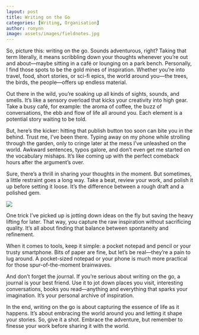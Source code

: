 ```yaml
---
layout: post
title: Writing on the Go
categories: [Writing, Organisation]
author: ronynn
image: assets/images/fieldnotes.jpg
---
```


So, picture this: writing on the go. Sounds adventurous, right? Taking that term literally, it means scribbling down your thoughts whenever you’re out and about—maybe sitting in a café or lounging on a park bench. Personally, I find those spots to be the gold mines of inspiration. Whether you’re into travel, food, short stories, or sci-fi epics, the world around you—the trees, the birds, the people—offers up endless material.

Out there in the wild, you’re soaking up all kinds of sights, sounds, and smells. It’s like a sensory overload that kicks your creativity into high gear. Take a busy café, for example: the aroma of coffee, the buzz of conversations, the ebb and flow of life all around you. Each element is a potential story waiting to be told.

But, here’s the kicker: hitting that publish button too soon can bite you in the behind. Trust me, I’ve been there. Typing away on my phone while strolling through the garden, only to cringe later at the mess I’ve unleashed on the world. Awkward sentences, typos galore, and don’t even get me started on the vocabulary mishaps. It’s like coming up with the perfect comeback hours after the argument’s over.

Sure, there’s a thrill in sharing your thoughts in the moment. But sometimes, a little restraint goes a long way. Take a beat, review your work, and polish it up before setting it loose. It’s the difference between a rough draft and a polished gem.


![](https://ronynn.github.io/assets/images/notes.jpg)

One trick I’ve picked up is jotting down ideas on the fly but saving the heavy lifting for later. That way, you capture the raw inspiration without sacrificing quality. It’s all about finding that balance between spontaneity and refinement.

When it comes to tools, keep it simple: a pocket notepad and pencil or your trusty smartphone. Bits of paper are fine, but let’s be real—they’re a pain to lug around. A pocket-sized notepad or your phone is much more practical for those spur-of-the-moment brainwaves.

And don’t forget the journal. If you’re serious about writing on the go, a journal is your best friend. Use it to jot down places you visit, interesting conversations, books you read—anything and everything that sparks your imagination. It’s your personal archive of inspiration.

In the end, writing on the go is about capturing the essence of life as it happens. It’s about embracing the world around you and letting it shape your stories. So, give it a shot. Embrace the adventure, but remember to finesse your work before sharing it with the world.
